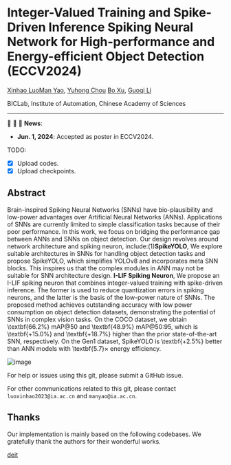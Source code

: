 # Integer-Valued Training and Spike-Driven Inference Spiking Neural Network for High-performance and Energy-efficient Object Detection (ECCV2024)

[Xinhao Luo]()[Man Yao](https://scholar.google.com/citations?user=eE4vvp0AAAAJ), [Yuhong Chou](https://scholar.google.com.hk/citations?hl=zh-CN&user=8CpWM4cAAAAJ) [Bo Xu](), [Guoqi Li](https://scholar.google.com/citations?user=qCfE--MAAAAJ&)

BICLab, Institute of Automation, Chinese Academy of Sciences

---

:rocket:  :rocket:  :rocket: **News**:

- **Jun. 1, 2024**: Accepted as poster in ECCV2024.


TODO:

- [x] Upload codes.
- [x] Upload checkpoints.

## Abstract

Brain-inspired Spiking Neural Networks (SNNs) have bio-plausibility and low-power advantages over Artificial Neural Networks (ANNs). Applications of SNNs are currently limited to simple classification tasks because of their poor performance. In this work, we focus on bridging the performance gap between ANNs and SNNs on object detection. Our design revolves around network architecture and spiking neuron, include:(1)**SpikeYOLO**, We explore suitable architectures in SNNs for handling object detection tasks and propose SpikeYOLO, which simplifies YOLOv8 and incorporates meta SNN blocks. This inspires us that the complex modules in ANN may not be suitable for SNN architecture design. **I-LIF Spiking Neuron**, We propose an I-LIF spiking neuron that combines integer-valued training with spike-driven inference. The former is used to reduce quantization errors in spiking neurons, and the latter is the basis of the low-power nature of SNNs. The proposed method achieves outstanding accuracy with low power consumption on object detection datasets, demonstrating the potential of SNNs in complex vision tasks. On the COCO dataset, we obtain \textbf{66.2\%} mAP@50 and \textbf{48.9\%} mAP@50:95, which is \textbf{+15.0\%} and \textbf{+18.7\%} higher than the prior state-of-the-art SNN, respectively. On the Gen1 dataset, SpikeYOLO is \textbf{+2.5\%} better than ANN models with \textbf{5.7}$\times$ energy efficiency.

![image](figure.png)



For help or issues using this git, please submit a GitHub issue.

For other communications related to this git, please contact `luoxinhao2023@ia.ac.cn` and `manyao@ia.ac.cn`.

## Thanks

Our implementation is mainly based on the following codebases. We gratefully thank the authors for their wonderful works.

[deit](https://github.com/facebookresearch/deit)
